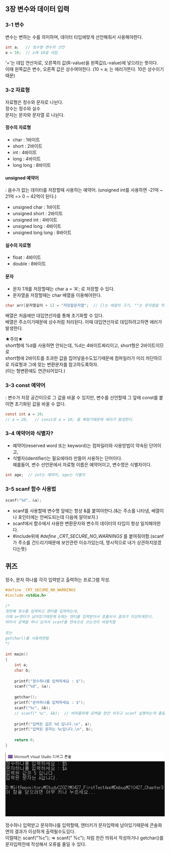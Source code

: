 ## 3장 변수와 데이터 입력

### 3-1 변수 
변수는 변하는 수를 의미하며, 데이터 타입에맞게 선언해줘서 사용해야한다.
```C
int a;   // 정수형 변수의 선언
a = 10;  // a에 10을 대입
```
'='는 대입 연산자로, 오른쪽의 값(R-value)을 왼쪽값(L-value)에 넣으라는 뜻이다. <br>
이때 왼쪽값은 변수, 오른쪽 값은 상수여야한다. (10 = a; 는 에러가뜬다. 10은 상수이기때문)

### 3-2 자료형
자료형은 정수와 문자로 나뉜다.<br>
정수는 정수와 실수<br>
문자는 문자와 문자열 로 나뉜다.<br>

#### 정수의 자료형 
- char  : 1바이트 <br>
- short : 2바이트 <br>
- int   : 4바이트 <br>
- long  : 4바이트 <br>
- long long : 8바이트 <br>

#### unsigned 예약어
: 음수가 없는 데이터를 저장할때 사용하는 예약어. (unsigned int를 사용하면 -21억 ~ 21억 => 0 ~ 42억이 된다.) <br>
- unsigned char  : 1바이트 <br>
- unsigned short : 2바이트 <br>
- unsigned int   : 4바이트 <br>
- unsigned long  : 4바이트 <br>
- unsigned long long : 8바이트 <br>

#### 실수의 자료형
- float  : 4바이트 <br>
- double : 8바이트 <br>

#### 문자
- 문자 1개를 저장할때는 char a = 'A'; 로 저장할 수 있다. <br>
- 문자열을 저장할때는 char 배열을 이용해야한다. <br>
```C
char arr[문자열길이 + 1] = "저장할문자열";  // []는 배열의 크기, ""는 문자열을 적으면된다.(+1은 맨끝에 null을 추가하기위함)
```
배열은 처음에만 대입연산자를 통해 초기화할 수 있다. <br>
배열은 주소이기때문에 상수처럼 처리된다. 이때 대입연산자로 대입하려고하면 에러가 발생한다. <br>

★주의★<br>
short형에 %d를 사용하면 안되는데, %d는 4바이트짜리이고, short형은 2바이트이므로 <br>
short형에 2바이트를 초과한 값을 집어넣을수도있기때문에 컴파일러가 미리 차단하므로 자료형과 그에 맞는 변환문자를 참고하도록하자.<br>
(이는 형변환에도 연관되어있다.)<br>

### 3-3 const 예약어
: 변수가 저장 공간이므로 그 값을 바꿀 수 있지만, 변수를 선언할때 그 앞에 const를 붙이면 초기화된 값을 바꿀 수 없다. <br>
```C
const int a = 10;  
// a = 20;   // const로 a = 10; 을 해줬기때문에 에러가 발생한다.
```

### 3-4 예약어와 식별자?
- 예약어(reserved word 또는 keyword)는 컴파일러와 사용방법이 약속된 단어이고,<br>
- 식별자(identifier)는 필요에따라 만들어 사용하는 단어이다.<br>
예를들어, 변수 선언문에서 자료형 이름은 예약어이고, 변수명은 식별자이다.<br>
```C
int age;  // int는 예약어, age는 식별자
```

### 3-5 scanf 함수 사용법
```C
scanf("%d", &a);  
```
- scanf를 사용할때 변수명 앞에는 항상 &를 붙여야한다.(&는 주소를 나타냄, 배열이나 포인터에는 안써도되는데 다음에 알아보자.)
- scanf에서 함수에서 사용한 변환문자와 변수의 데이터의 타입이 항상 일치해야한다.<br>
- #include위에 *#define _CRT_SECURE_NO_WARNINGS* 를 붙여줘야함.(scanf가 주소를 건드리기때문에 보안관련 이슈가있는데, 명시적으로 내가 상관하지않겠다는뜻)


## 퀴즈
정수, 문자 하나를 각각 입력받고 출력하는 프로그램 작성. <br>
```C
#define _CRT_SECURE_NO_WARNINGS
#include <stdio.h>

/*
첫번째 정수를 입력하고 엔터를 입력하는데,
이때 a+엔터가 남아있기때문에 b에는 엔터를 입력받아서 호출되서 결과가 이상하게뜬다.
따라서 공백을 하나 남겨서 scanf를 연속으로 쓰는것이 바람직함

또는
getchar()를 사용하면됨
*/

int main()
{
	int a;
	char b;

	printf("정수하나를 입력하세요 : $");
	scanf("%d", &a);
	
	getchar();  
	printf("문자하나를 입력하세요 : $");
	scanf("%c", &b);
	// scanf(" %c", &b);  // 버퍼를위해 공백을 한칸 띄우고 scanf 실행하는게 좋음

	printf("입력된 값은 %d 입니다.\n", a);
	printf("입력된 문자는 %c입니다.\n", b);

	return 0;
}

```
![3장테스트결과](https://github.com/SeoDongWoo1216/StudyC2021/blob/main/210427_Chapter3/result_Image/3.test.PNG)

정수하나 입력받고 문자하나를 입력할때, 엔터키가 문자입력에 남아있기때문에 콘솔화면의 결과가 이상하게 출력될수도있다.<br>
이럴때는 scanf("%c");  => scanf(" %c"); 처럼 한칸 띄워서 작성하거나 getchar()를 문자입력전에 작성해서 오류를 줄일 수 있다.<br>
